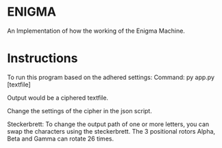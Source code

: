 # ENIGMA
An Implementation of how the working of the Enigma Machine.

# Instructions
To run this program based on the adhered settings:
  Command:
      py app.py [textfile]
      
Output would be a ciphered textfile.

Change the settings of the cipher in the json script.

Steckerbrett: To change the output path of one or more letters, you can swap the characters using the steckerbrett.
The 3 positional rotors Alpha, Beta and Gamma can rotate 26 times.

